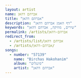 ```yaml
---
layout: artist
name: אברהם דהאן
title: "אברהם דהאן"
description: "דף האמן אברהם דהאן"
keywords: "שירים, מוזיקה, אברהם דהאן"
permalink: /artists/אברהם-דהאן
redirect_from:
  - /artists/list/אברהם דהאן
  - /artists/אברהם-דהאן/
songs:
  - number: "57139"
    name: "Birchas Hakohanim"
    album: "סינגלים"
    artist: "אברהם דהאן"
---
```


